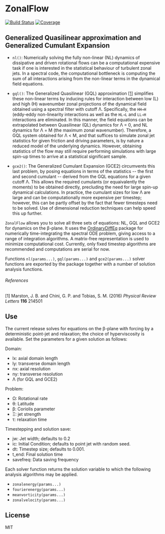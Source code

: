 # ZonalFlow
[![Build Status](https://travis-ci.com/gvn22/ZonalFlow.jl.svg?branch=master)](https://travis-ci.com/gvn22/ZonalFlow.jl)
[![Coverage](https://codecov.io/gh/gvn22/ZonalFlow.jl/branch/master/graph/badge.svg)](https://codecov.io/gh/gvn22/ZonalFlow.jl)

## Generalized Quasilinear approximation and Generalized Cumulant Expansion

- `nl()`: Numerically solving the fully non-linear (NL) dynamics of dissipative and driven rotational flows can be a computational expensive task if one is interested in the statistical behaviour of turbulent zonal jets. In a spectral code, the computational bottleneck is computing the sum of all interactions arising from the non-linear terms in the dynamical field equations.

- `gql()`: The Generalized Quasilinear (GQL) approximation [[1]](#1) simplifies these non-linear terms by inducing rules for interaction between low (L) and high (H) wavenumber zonal projections of the dynamical field obtained using a spectral filter with cutoff Λ. Specifically, the `HH→H` (eddy-eddy non-linearity interactions as well as the `HL→L` and `LL→H` interactions are eliminated. In this manner, the field equations can be extrapolated between Quasilinear (QL) dynamics for Λ = 0, and NL dynamics for Λ = M (the maximum zonal wavenumber). Therefore, a GQL system obtained for Λ < M, and that suffices to simulate zonal jet statistics for given friction and driving parameters, is by nature a reduced model of the underlying dynamics. However, obtaining statistics of the flow may still require performing simulations with large spin-up times to arrive at a statistical significant sample.

- `gce2()`: The Generalized Cumulant Expansion (GCE2) circumvents this last problem, by posing equations in terms of the statistics -- the first and second cumulant -- derived from the GQL equations for a given cutoff Λ. This allows the required cumulants (or equaivalently the moments) to be obtained directly, precluding the need for large spin-up dynamical calculations. In practice, the cumulant sizes for low Λ are large and can be computationally more expensive per timestep; however, this can be partly offset by the fact that fewer timesteps need to be solved. Use of dimensional reduction techniques can help speed this up further.

`ZonalFlow` allows you to solve all three sets of equations: NL, GQL and GCE2 for dynamics on the β-plane. It uses the [OrdinaryDiffEq](https://github.com/SciML/OrdinaryDiffEq.jl) package for numerically time-integrating the spectral ODE problem, giving access to a range of integration algorithms. A matrix-free representation is used to minimize computational cost. Currently, only fixed timestep algorithms are recommended and computations are serial for now.

Functions `nl(params...)`, `gql(params...)` and `gce2(params...)` solver functions are exported by the package together with a number of solution analysis functions.

###### References
<a id="1">[1]</a> Marston, J. B. and Chini, G. P. and Tobias, S. M. (2016) _Physical Review Letters_ __116__ 214501

## Use
The current release solves for equations on the β-plane with forcing by a deterministic point-jet and relaxation; the choice of hyperviscosity is available. Set the parameters for a given solution as follows:

Domain:
- lx: axial domain length
- ly: transverse domain length
- nx: axial resolution
- ny: transverse resolution
- Λ (for GQL and GCE2)

Problem:
- Ω: Rotational rate
- θ: Latitude
- β: Coriolis parameter
- Ξ: jet strength
- τ: relaxation time

Timestepping and solution save:
- jw: Jet width; defaults to 0.2
- ic: Initial Condition; defaults to point jet with random seed.
- dt: Timestep size; defaults to 0.001.
- t_end: Final solution time
- savefreq: Data saving frequency

Each solver function returns the solution variable to which the following analysis algorithms may be applied.

- `zonalenergy(params...)`
- `fourierenergy(params...)`
- `meanvorticity(params...)`
- `zonalvelocity(params...)`

## License
MIT
